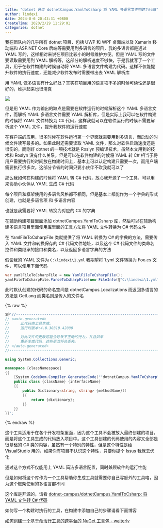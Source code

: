 ```yaml
---
title: "dotnet 通过 dotnetCampus.YamlToCsharp 将 YAML 多语言文件构建为代码"
author: lindexi
date: 2024-8-6 20:43:31 +0800
CreateTime: 2020/2/29 11:29:01
categories: dotnet
---
```


我在团队内的几乎所有 dotnet 项目，包括 UWP 和 WPF 桌面端以及 Xamarin 移动端和 ASP.NET Core 后端等需要用到多语言的项目，我的多语言都是通过 YAML 写的，这样相对来说在项目比较小的时候维护方便。但是 YAML 写的文件要读取需要用到 YAML 解析等，这部分的解析速度不够快，于是我就写了一个工具，用于在软件构建的时候自动将 YAML 多语言文件构建为代码。这样不仅能提升软件的执行速度，还能减少软件发布时需要带出去 YAML 解析库

<!--more-->


<!-- CreateTime:2020/2/29 11:29:01 -->



用 YAML 做多语言有什么好处？其实在项目用的语言项不多的时候可读性还是很好的，维护起来也很清真

<!-- ![](image/dotnet 通过 dotnetCampus.Localizations 将 YAML 多语言文件构建为代码/dotnet 通过 dotnetCampus.Localizations 将 YAML 多语言文件构建为代码0.png) -->

![](http://cdn.lindexi.site/lindexi%2F20202291028547378.jpg)

但是用 YAML 作为输出的缺点是需要在软件运行的时候解析这个 YAML 多语言文件，而解析 YAML 多语言文件需要 YAML 解析库，但是实际上我可以在软件构建的时候将 YAML 文件转换为 C# 代码，这样我就可以在软件运行的时候不需要解析这个 YAML 文件，提升我软件的运行速度

在客户端的应用，很多时候在软件运行第一个界面就需要用到多语言，而启动的时候文件读写最多的。如果此时还需要读取 YAML 文件，那么对软件启动速度还是很伤的。而刚好 dotnet 的一项技术就是 Roslyn 预编译技术，虽然本文用到的技术和 Roslyn 没有什么关系。但是可以在软件构建的时候将 YAML 转 C# 相当于将用户需要执行的时间放在构建时间上，基本上可以认定构建只需要一次，而用户端需要执行很多次，这部分节省的时间只要小伙伴不砍我就可以了

那么我如何在构建的时候将 YAML 转 C# 代码，放心我开源了一个工具，可以用来协助小伙伴从 YAML 生成 C# 代码

每个项目和框架使用的多语言风格都不相同，但是基本上都能作为一个字典的形式创建，也就是多语言项 和 多语言内容

也就是我需要将 YAML 转换为对应的 C# 的字典

在辅助构建项目里面添加 dotnetCampus.YamlToCsharp 库，然后可以在辅助构建多语言项目里面使用库里面的工具方法将 YAML 文件转换为 C# 代码文件

在 YamlFileToCsharpFile 类就提供了将 YAML 转换为 C# 的字典的方法，需要传入 YAML 文件和转换保存的 C# 代码文件地址，以及这个 C# 代码文件的类命名控件和类继承的接口和类名，以及返回多语言字典的方法

假设我的 YAML 文件为 `C:\lindexi\1.yml` 我期望将 1.yml 文件转换为 Foo.cs 文件，可以使用下面代码

```csharp
var yamlFileToCsharpFile = new YamlFileToCsharpFile();
yamlFileToCsharpFile.ParseToCsharpFile(new FileInfo(@"C:\lindexi\1.yml"), new FileInfo("Foo.cs"));
```

此时默认创建的代码的命名空间是 dotnetCampus.Localizations 而返回多语言的方法是 GetLang 而类名则是传入的文件名

{% raw %}

```csharp
$@"//------------------------------------------------------------------------------
// <auto-generated>
//     此代码由工具生成。
//     运行时版本:4.0.30319.42000
//
//     对此文件的更改可能会导致不正确的行为，并且如果
//     重新生成代码，这些更改将会丢失。
// </auto-generated>
//------------------------------------------------------------------------------

using System.Collections.Generic;

namespace {classNamespace}
{{
    [System.CodeDom.Compiler.GeneratedCode(""dotnetCampus.YamlToCsharp"", ""1.0.0"")]
    public class {className} {interfaceName}
    {{
        public Dictionary<string, string> {methodName}()
        {{
            return {dictionary};
        }}
    }}
}}";
```

{% endraw %}

这个工具适用于在各个开发框架里面，因为这个工具不会被放入最终创建的项目，而是将这个工具生成的代码放入项目中。这个工具创建的代码使用的内容又全部是很基础的 C# 类的内容，虽然有一个特别的特性，但是这个特性是给 VisualStudio 用的，如果你有项目不认识这个特性，只要你提个 Issus 我就去优化

通过这个方式不仅能用上 YAML 简洁多语言配置，同时兼顾软件的运行性能

但是如何将这个库作为一个工具帮助你生成工具就需要你自己写额外的工具咯，因为这个框架使用的多语言都不同

这个库是开源的，请看 [dotnet-campus/dotnetCampus.YamlToCsharp: 将 YAML 文件转 C# 代码](https://github.com/dotnet-campus/dotnetCampus.YamlToCsharp )

如何写一个构建时执行的工具，在构建中添加自己的步骤请看下面博客

[如何创建一个基于命令行工具的跨平台的 NuGet 工具包 - walterlv](https://blog.walterlv.com/post/create-a-cross-platform-command-based-nuget-tool.html )

